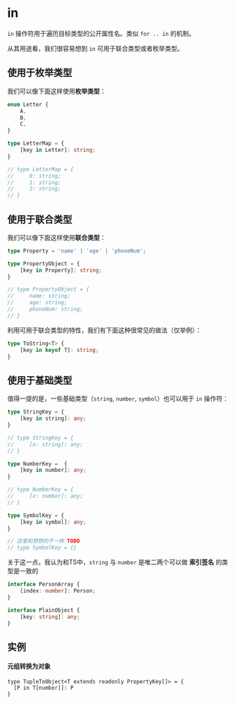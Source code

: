# in

`in` 操作符用于遍历目标类型的公开属性名。类似 `for .. in` 的机制。

从其用途看，我们很容易想到 `in` 可用于联合类型或者枚举类型。

## 使用于枚举类型

我们可以像下面这样使用**枚举类型**：

```typescript
enum Letter {
    A,
    B,
    C,
}

type LetterMap = {
    [key in Letter]: string;
}

// type LetterMap = {
//     0: string;
//     1: string;
//     2: string;
// }
```

## 使用于联合类型

我们可以像下面这样使用**联合类型**：

```typescript
type Property = 'name' | 'age' | 'phoneNum';

type PropertyObject = {
    [key in Property]: string;
}

// type PropertyObject = {
//     name: string;
//     age: string;
//     phoneNum: string;
// }
```

利用可用于联合类型的特性，我们有下面这种很常见的做法（仅举例）：

```typescript
type ToString<T> {
    [key in keyof T]: string;
}
```

## 使用于基础类型

值得一提的是，一些基础类型（`string`, `number`, `symbol`）也可以用于 `in` 操作符：

```typescript
type StringKey = {
    [key in string]: any;
}

// type StringKey = {
//     [x: string]: any;
// }

type NumberKey =  {
    [key in number]: any;
}

// type NumberKey = {
//     [x: number]: any;
// }

type SymbolKey = {
    [key in symbol]: any;
}

// 这里和预想的不一样 TODO
// type SymbolKey = {}
```

关于这一点，我认为和TS中，`string` 与 `number` 是唯二两个可以做 **索引签名** 的类型是一致的

```typescript
interface PersonArray {
    [index: number]: Person;
}

interface PlainObject {
    [key: string]: any;
}
```

## 实例

#### 元组转换为对象

```
type TupleToObject<T extends readonly PropertyKey[]> = {
  [P in T[number]]: P
}
```



  
